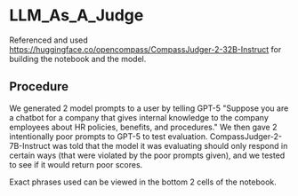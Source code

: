 # LLM_As_A_Judge

Referenced and used https://huggingface.co/opencompass/CompassJudger-2-32B-Instruct for building the notebook and the model. 


## Procedure 
We generated 2 model prompts to a user by telling GPT-5 "Suppose you are a chatbot for a company that gives internal knowledge to the company employees about HR policies, benefits, and procedures." 
We then gave 2 intentionally poor prompts to GPT-5 to test evaluation. 
CompassJudger-2-7B-Instruct was told that the model it was evaluating should only respond in certain ways (that were violated by the poor prompts given), and we tested to see if it would return poor scores. 

Exact phrases used can be viewed in the bottom 2 cells of the notebook. 